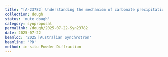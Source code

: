 ```yaml
---
title: "[A-23782] Understanding the mechanism of carbonate precipitation and secondary silicate formation during carbonation of pyroxene minerals"
collection: dough
status: 'mute_dough'
category: synproposal
permalink: /dough/2025-07-22-Syn23782
date: 2025-07-22
beamloc: '2025｜Australian Synchrotron'
beamline: 'PD'
method: in-situ Powder Diffraction
---
```

